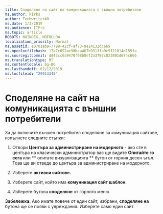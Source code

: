 ```yaml
---
title: Споделяне на сайт на комуникацията с външни потребители
ms.author: kirks
author: Techwriter40
ms.date: 1/3/2019
ms.audience: ITPro
ms.topic: article
ROBOTS: NOINDEX, NOFOLLOW
localization_priority: Normal
ms.assetid: e0701ab9-7798-42cf-af73-9e14132dc669
ms.openlocfilehash: 17a7c692ae98bca407b9313fa9c9f21014d159fa
ms.sourcegitcommit: dd43cc0a9470f98b8ef2a3787c823801d674c666
ms.translationtype: MT
ms.contentlocale: bg-BG
ms.lasthandoff: 02/12/2019
ms.locfileid: "29913345"
---
```

# <a name="share-a-communication-site-with-external-users"></a>Споделяне на сайт на комуникацията с външни потребители

За да включите външен потребител споделяне за комуникация сайтове, изпълнете следните стъпки: 
  
1. Отвори **Центъра за администриране на модерното** - ако сте в центъра на класически администратор вас ще видите **Опитайте го сега** или ** опитате визуализацията ** бутон от горния десен ъгъл. Това ще ви отведе до центъра за администриране на модерното. 
  
2. Изберете **активни сайтове.**
  
3. Изберете сайт, който има **комуникация сайт шаблон**. 
  
4. Изберете бутона **споделяне** от горното меню. 
  
 **Забележка:** Ако имате повече от един сайт, избрани, **споделяне на** бутона ще се появи с увреждания. Изберете само един сайт. 
  

